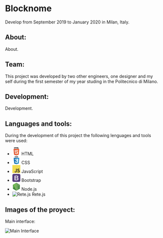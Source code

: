 # Blocknome

Develop from September 2019 to January 2020 in Milan, Italy.

## About:

About.

## Team:

This project was developed by two other engineers, one designer and my self during the first semester of my year studing in the Politecnico di Milano.

## Development:

Development.

## Languages and tools:

During the development of this project the following lenguages and tools were used:

- <img alt="HTML5" width="26px" src="https://raw.githubusercontent.com/github/explore/80688e429a7d4ef2fca1e82350fe8e3517d3494d/topics/html/html.png" /> HTML
- <img alt="CSS3" width="26px" src="https://raw.githubusercontent.com/github/explore/80688e429a7d4ef2fca1e82350fe8e3517d3494d/topics/css/css.png" /> CSS
- <img alt="JavaScript" width="26px" src="https://raw.githubusercontent.com/github/explore/80688e429a7d4ef2fca1e82350fe8e3517d3494d/topics/javascript/javascript.png" /> JavaScript
- <img alt="Bootstrap" width="26px" src="https://raw.githubusercontent.com/github/explore/80688e429a7d4ef2fca1e82350fe8e3517d3494d/topics/bootstrap/bootstrap.png" /> Bootstrap
- <img alt="Node.js" width="26px" src="https://raw.githubusercontent.com/github/explore/80688e429a7d4ef2fca1e82350fe8e3517d3494d/topics/nodejs/nodejs.png" /> Node.js
- <img alt="Rete.js" width="26px" src="https://avatars1.githubusercontent.com/u/39779957?s=400&v=4" /> Rete.js


## Images of the proyect:

Main interface:

<img alt="Main Interface" width="650" src=""/>